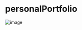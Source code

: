 # personalPortfolio


![image](https://github.com/deepoa/personalPortfolio/assets/102285786/b561cebf-9b46-475e-b675-4c9f7e733aca)
